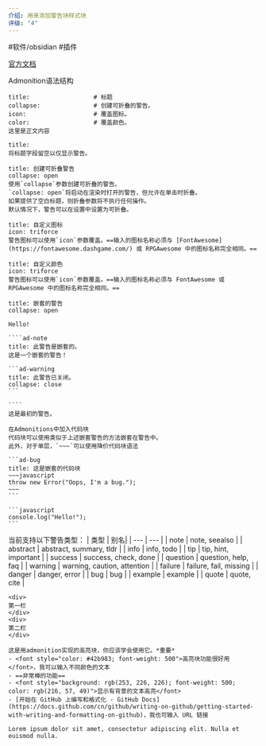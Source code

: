 ```yaml
---
介绍: 用来添加警告块样式块
评级: "4"
---
```

#软件/obsidian #插件 

[官方文档](https://plugins.javalent.com/admonitions)

Admonition语法结构
```ad-<type> # 警告类型
title:                  # 标题
collapse:               # 创建可折叠的警告。
icon:                   # 覆盖图标。
color:                  # 覆盖颜色。
这里是正文内容
```

```ad-note
title:
将标题字段留空以仅显示警告。
```

```ad-note
title: 创建可折叠警告
collapse: open
使用`collapse`参数创建可折叠的警告。
`collapse: open`将启动在渲染时打开的警告，但允许在单击时折叠。
如果提供了空白标题，则折叠参数将不执行任何操作。
默认情况下，警告可以在设置中设置为可折叠。

```

```ad-note
title: 自定义图标
icon: triforce
警告图标可以使用`icon`参数覆盖。==输入的图标名称必须与 [FontAwesome](https://fontawesome.dashgame.com/) 或 RPGAwesome 中的图标名称完全相同。==

```

```ad-note
title: 自定义颜色
icon: triforce
警告图标可以使用`icon`参数覆盖。==输入的图标名称必须与 FontAwesome 或 RPGAwesome 中的图标名称完全相同。==

```


`````ad-note
title: 嵌套的警告
collapse: open

Hello!

````ad-note
title: 此警告是嵌套的。
这是一个嵌套的警告！

```ad-warning
title: 此警告已关闭。
collapse: close
```

````
这是最初的警告。
`````


````ad-info
在Admonitions中加入代码块
代码块可以使用类似于上述嵌套警告的方法嵌套在警告中。
此外，对于单层，`~~~`可以使用降价代码块语法

```ad-bug
title: 这是嵌套的代码块
~~~javascript
throw new Error("Oops, I'm a bug.");
~~~
```

```javascript
console.log("Hello!");
```
`````

当前支持以下警告类型：
| 类型 | 别名|
| --- | --- |
| note | note, seealso |
| abstract | abstract, summary, tldr |
| info | info, todo |
| tip | tip, hint, important |
| success | success, check, done |
| question | question, help, faq |
| warning | warning, caution, attention |
| failure | failure, fail, missing |
| danger | danger, error |
| bug | bug |
| example | example |
| quote | quote, cite |


```ad-col
<div> 
第一栏
</div>
<div> 
第二栏
</div>

```


```ad-orange
这是用admonition实现的高亮块，你应该学会使用它。*重要*
- <font style="color: #42b983; font-weight: 500">高亮块功能很好用</font>，我可以输入不同颜色的文本
- ==非常棒的功能==
- <font style="background: rgb(253, 226, 226); font-weight: 500; color: rgb(216, 57, 49)">显示有背景的文本高亮</font>
- [开始在 GitHub 上编写和格式化 - GitHub Docs](https://docs.github.com/cn/github/writing-on-github/getting-started-with-writing-and-formatting-on-github)，我也可输入 URL 链接
```

```ad-note
Lorem ipsum dolor sit amet, consectetur adipiscing elit. Nulla et euismod nulla.
```


